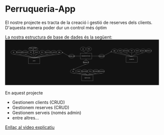# Perruqueria-App

El nostre projecte es tracta de la creació i gestió de reserves dels clients. D'aquesta manera poder dur un control més óptim

La nostra estructura de base de dades és la següent:
![BBDD](./img/BBDD_YZ_LR.png)



En aquest projecte
 - Gestionem clients (CRUD)
 - Gestionem reserves (CRUD)
 - Gestionem serveis (només admin)
 - entre altres...


 <a href="https://drive.google.com/file/d/1dHaBw-sDtgdLd32GnkbciSMG16LwfUwD/view?usp=sharing">Enllaç al video explicatiu</a>
